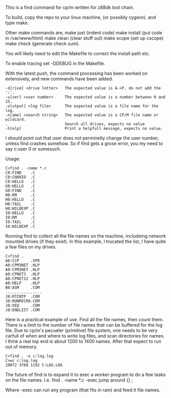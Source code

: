 This is a find command for cp/m written for z88dk tool chain.

To build, copy the repo to your linux machine, (or possibly cygwin).
and type make.

Other make commands are, make just (indent code) make install (put code in /var/www/html) make clean (clear stuff out)
make scope  (set up cscope) make check (generate check sum).

You will likely need to edit the Makefile to correct the install path etc.

To enable tracing set -DDEBUG in the Makefile.

With the latest push, the command processing has been worked on extensively, and new commands have been added.
```
-d[rive] <drive letter>   The expected value is A->P, do not add the ':'.
-u[ser] <user number>     The expected value is a number between 0 and 15.
-o[utput] <log file>      The expected value is a file name for the log.
-n[ame] <search string>   The expected value is a CP/M file name or wildcard.
.                         Search all drives, expects no value
-h[elp]                   Print a helpfull message, expects no value.
```
I should point out that user does not perminetly change the user number, unless find crashes
somehow.  So if find gets a grose error, you my need to say  c:user 0 or somesuch.

Usage:

```
C>find . -name *.c
C0:FIND    .C  
C0:CHARIO  .C  
C0:HELLO   .C  
G0:HELLO   .C  
G0:FIND    .C  
H0:RM      .C  
H0:HELLO   .C  
H0:TAIL    .C  
H0:WILDEXP .C  
I0:HELLO   .C  
I0:RM      .C  
I0:TAIL    .C  
I0:WILDEXP .C  
```
Running find to collect all the file names on the machine, includeing network mounted drives (if they exist).
In this example, I trucated the list, I have quite a few files on my drives.
```
C>find .
A0:CCP     .SPR
A0:CPM3NET .HLP
A0:CPM2NET .HLP
A0:CPNET3  .HLP
A0:CPNET12 .HLP
A0:HELP    .HLP
B0:ASM     .COM
................
J0:RTCNTP  .COM
J0:RUNMICRO.COM
J0:XEQ     .COM
J0:ENDLIST .COM
```
Here is a practical example of use.  Find all the file names, then count them.  There is a limit to the number of file names
that can be buffered for the log file.  Due to cp/m's pecueler (primitive) file system, one needs to be very carfull of when
and where to write log files, and scan directories for names.   I think a real top end is about 1200 to 1400 names.  After that
expect to run out of memory.
```
C>find . -o c:log.log
C>wc c:log.log
19072 3768 1192 C:LOG.LOG
```
The future of find is to expand it to exec a worker program to do a few tasks on the file names.  I.e.   find . -name *.c -exec jump 
around {} \;

Where -exec can run any program (that fits in ram) and feed it file names.



